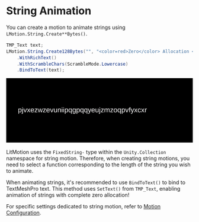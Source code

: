 # String Animation

You can create a motion to animate strings using `LMotion.String.Create**Bytes()`.

```cs
TMP_Text text;
LMotion.String.Create128Bytes("", "<color=red>Zero</color> Allocation <i>Text</i> Tween! <b>Foooooo!!</b>", 5f)
    .WithRichText()
    .WithScrambleChars(ScrambleMode.Lowercase)
    .BindToText(text);
```

![gif-img](../../images/rich-text-animation.gif)

LitMotion uses the `FixedString-` type within the `Unity.Collection` namespace for string motion. Therefore, when creating string motions, you need to select a function corresponding to the length of the string you wish to animate.

When animating strings, it's recommended to use `BindToText()` to bind to TextMeshPro text. This method uses `SetText()` from `TMP_Text`, enabling animation of strings with complete zero allocation!

For specific settings dedicated to string motion, refer to [Motion Configuration](motion-configuration.md).

